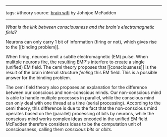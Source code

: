 ___________
tags: #theory
source: [brain wifi](https://aeon.co/essays/does-consciousness-come-from-the-brains-electromagnetic-field) by Johnjoe McFadden
___________

_What is the link between consciousness and the brain's electromagnetic field?_

Neurons can only carry 1 bit of information (firing or not), which gives rise to the [[binding problem]].

When firing, neurons emit a subtle electromagnetic (EM) pulse. When mulitple neurons fire, the resulting EMP's interfere to create a single (unified) EM field.
The cemi theory proposes that [[consciousness]] is the result of the brain internal structure _feeling_ this EM field. This is a possible answer for the binding problem.

The cemi field theory also proposes an explanation for the difference between our conscious and non-conscious minds.
Our non-conscious mind is able to handle multiple processes in parallel, while the conscious mind can only deal with one thread at a time (serial processing).
According to the cemi theory, this difference is due to the fact that the non-conscious mind operates based on the (parallel) processing of bits by neurons, while the conscious mind works complex ideas encoded in the unified EM field.
McFadden therefore considers ideas to be the computation unit of consciousness, calling them _conscious bits_ or _cbits_.